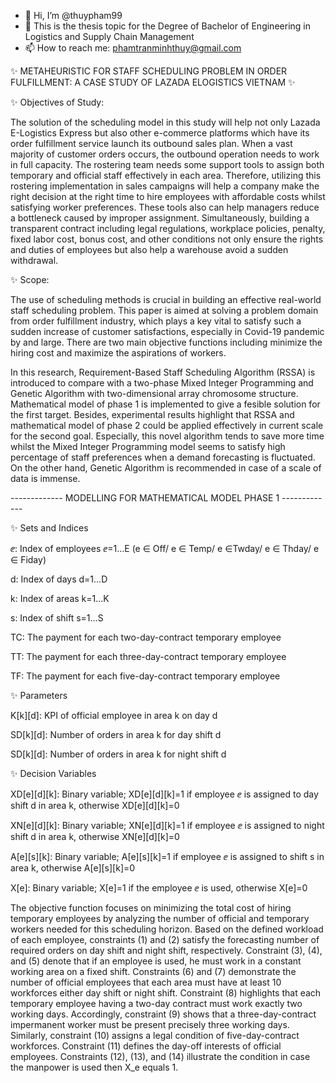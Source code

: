 - 👋 Hi, I’m @thuypham99
- 👀 This is the thesis topic for the Degree of Bachelor of Engineering in Logistics and Supply Chain Management
- 📫 How to reach me: phamtranminhthuy@gmail.com

✨ METAHEURISTIC FOR STAFF SCHEDULING PROBLEM IN ORDER FULFILLMENT: A CASE STUDY OF LAZADA ELOGISTICS VIETNAM ✨

✨ Objectives of Study: 

The solution of the scheduling model in this study will help not only Lazada E-Logistics Express but also other e-commerce platforms which have its order fulfillment service launch its outbound sales plan. When a vast majority of customer orders occurs, the outbound operation needs to work in full capacity. The rostering team needs some support tools to assign both temporary and official staff effectively in each area. Therefore, utilizing this rostering implementation in sales campaigns will help a company make the right decision at the right time to hire employees with affordable costs whilst satisfying worker preferences. These tools also can help managers reduce a bottleneck caused by improper assignment. Simultaneously, building a transparent contract including legal regulations, workplace policies, penalty, fixed labor cost, bonus cost, and other conditions not only ensure the rights and duties of employees but also help a warehouse avoid a sudden withdrawal.

✨ Scope:

The use of scheduling methods is crucial in building an effective real-world staff scheduling problem. This paper is aimed at solving a problem domain from order fulfillment industry, which plays a key vital to satisfy such a sudden increase of customer satisfactions, especially in Covid-19 pandemic by and large. There are two main objective functions including minimize the hiring cost and maximize the aspirations of workers. 

In this research, Requirement-Based Staff Scheduling Algorithm (RSSA) is introduced to compare with a two-phase Mixed Integer Programming and Genetic Algorithm with two-dimensional array chromosome structure. Mathematical model of phase 1 is implemented to give a fesible solution for the first target. Besides, experimental results highlight that RSSA and mathematical model of phase 2 could be applied effectively in current scale for the second goal. Especially, this novel algorithm tends to save more time whilst the Mixed Integer Programming model seems to satisfy high percentage of staff preferences when a demand forecasting is fluctuated. On the other hand, Genetic Algorithm is recommended in case of a scale of data is immense. 

------------- MODELLING FOR MATHEMATICAL MODEL PHASE 1 -------------

✨ Sets and Indices

ⅇ: Index of employees ⅇ=1…E (e ∈ Off/ e ∈ Temp/ e ∈Twday/ e ∈ Thday/ e ∈ Fiday)

d: Index of days d=1…D

k: Index of areas k=1…K

s: Index of shift s=1…S

TC: The payment for each two-day-contract temporary employee

TT: The payment for each three-day-contract temporary employee

TF: The payment for each five-day-contract temporary employee

✨ Parameters	

K[k][d]: KPI of official employee in area k on day d

SD[k][d]: Number of orders in area k for day shift d

SD[k][d]: Number of orders in area k for night shift d

✨ Decision Variables	

XD[e][d][k]: Binary variable; XD[e][d][k]=1 if employee ⅇ is assigned to day shift d in area k, otherwise XD[e][d][k]=0

XN[e][d][k]: Binary variable; XN[e][d][k]=1 if employee ⅇ is assigned to night shift d in area k, otherwise XN[e][d][k]=0

A[e][s][k]: Binary variable; A[e][s][k]=1 if employee ⅇ is assigned to shift s in area k, otherwise A[e][s][k]=0

X[e]: Binary variable; X[e]=1 if the employee  ⅇ is used, otherwise X[e]=0


The objective function focuses on minimizing the total cost of hiring temporary employees by analyzing the number of official and temporary workers needed for this scheduling horizon. 
Based on the defined workload of each employee, constraints (1) and (2) satisfy the forecasting number of required orders on day shift and night shift, respectively.
Constraint (3), (4), and (5) denote that if an employee is used, he must work in a constant working area on a fixed shift. 
Constraints (6) and (7) demonstrate the number of official employees that each area must have at least 10 workforces either day shift or night shift. 
Constraint (8) highlights that each temporary employee having a two-day contract must work exactly two working days. 
Accordingly, constraint (9) shows that a three-day-contract impermanent worker must be present precisely three working days. 
Similarly, constraint (10) assigns a legal condition of five-day-contract workforces. 
Constraint (11) defines the day-off interests of official employees. 
Constraints (12), (13), and (14) illustrate the condition in case the manpower is used then X_e equals 1.

<!---
thuypham99/thuypham99 is a ✨ special ✨ repository because its `README.md` (this file) appears on your GitHub profile.
You can click the Preview link to take a look at your changes.
--->
